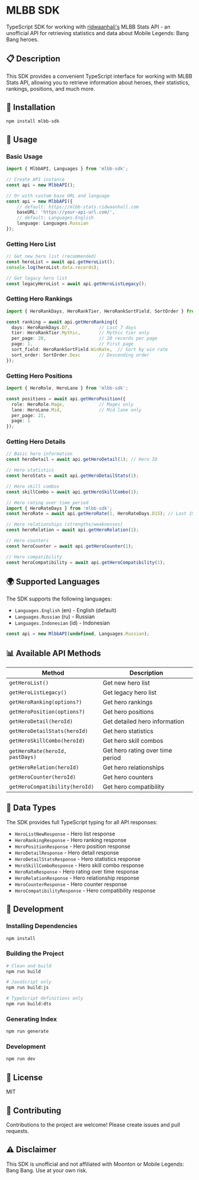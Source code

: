 # MLBB SDK

TypeScript SDK for working with [ridwaanhali's](https://github.com/ridwaanhall/api-mobilelegends) MLBB Stats API - an unofficial API for retrieving statistics and data about Mobile Legends: Bang Bang heroes.

## 📋 Description

This SDK provides a convenient TypeScript interface for working with MLBB Stats API, allowing you to retrieve information about heroes, their statistics, rankings, positions, and much more.

## 🚀 Installation

```bash
npm install mlbb-sdk
```

## 📖 Usage

### Basic Usage

```typescript
import { MlbbAPI, Languages } from 'mlbb-sdk';

// Create API instance
const api = new MlbbAPI();

// Or with custom base URL and language
const api = new MlbbAPI({
    // default: https://mlbb-stats.ridwaanhall.com
    baseURL: 'https://your-api-url.com/',
    // default: Languages.English
    language: Languages.Russian
});
```

### Getting Hero List

```typescript
// Get new hero list (recommended)
const heroList = await api.getHeroList();
console.log(heroList.data.records);

// Get legacy hero list
const legacyHeroList = await api.getHeroListLegacy();
```

### Getting Hero Rankings

```typescript
import { HeroRankDays, HeroRankTier, HeroRankSortField, SortOrder } from 'mlbb-sdk';

const ranking = await api.getHeroRanking({
  days: HeroRankDays.D7,           // Last 7 days
  tier: HeroRankTier.Mythic,       // Mythic tier only
  per_page: 20,                    // 20 records per page
  page: 1,                         // First page
  sort_field: HeroRankSortField.WinRate,  // Sort by win rate
  sort_order: SortOrder.Desc       // Descending order
});
```

### Getting Hero Positions

```typescript
import { HeroRole, HeroLane } from 'mlbb-sdk';

const positions = await api.getHeroPosition({
  role: HeroRole.Mage,             // Mages only
  lane: HeroLane.Mid,              // Mid lane only
  per_page: 21,
  page: 1
});
```

### Getting Hero Details

```typescript
// Basic hero information
const heroDetail = await api.getHeroDetail(1); // Hero ID

// Hero statistics
const heroStats = await api.getHeroDetailStats(1);

// Hero skill combos
const skillCombo = await api.getHeroSkillCombo(1);

// Hero rating over time period
import { HeroRateDays } from 'mlbb-sdk';
const heroRate = await api.getHeroRate(1, HeroRateDays.D15); // Last 15 days

// Hero relationships (strengths/weaknesses)
const heroRelation = await api.getHeroRelation(1);

// Hero counters
const heroCounter = await api.getHeroCounter(1);

// Hero compatibility
const heroCompatibility = await api.getHeroCompatibility(1);
```

## 🌍 Supported Languages

The SDK supports the following languages:

- `Languages.English` (en) - English (default)
- `Languages.Russian` (ru) - Russian
- `Languages.Indonesian` (id) - Indonesian

```typescript
const api = new MlbbAPI(undefined, Languages.Russian);
```

## 📊 Available API Methods

| Method | Description |
|-------|----------|
| `getHeroList()` | Get new hero list |
| `getHeroListLegacy()` | Get legacy hero list |
| `getHeroRanking(options?)` | Get hero rankings |
| `getHeroPosition(options?)` | Get hero positions |
| `getHeroDetail(heroId)` | Get detailed hero information |
| `getHeroDetailStats(heroId)` | Get hero statistics |
| `getHeroSkillCombo(heroId)` | Get hero skill combos |
| `getHeroRate(heroId, pastDays)` | Get hero rating over time period |
| `getHeroRelation(heroId)` | Get hero relationships |
| `getHeroCounter(heroId)` | Get hero counters |
| `getHeroCompatibility(heroId)` | Get hero compatibility |

## 🎯 Data Types

The SDK provides full TypeScript typing for all API responses:

- `HeroListNewResponse` - Hero list response
- `HeroRankingResponse` - Hero ranking response
- `HeroPositionResponse` - Hero position response
- `HeroDetailResponse` - Hero detail response
- `HeroDetailStatsResponse` - Hero statistics response
- `HeroSkillComboResponse` - Hero skill combo response
- `HeroRateResponse` - Hero rating over time response
- `HeroRelationResponse` - Hero relationship response
- `HeroCounterResponse` - Hero counter response
- `HeroCompatibilityResponse` - Hero compatibility response

## 🔧 Development

### Installing Dependencies

```bash
npm install
```

### Building the Project

```bash
# Clean and build
npm run build

# JavaScript only
npm run build:js

# TypeScript definitions only
npm run build:dts
```

### Generating Index

```bash
npm run generate
```

### Development

```bash
npm run dev
```

## 📝 License

MIT

## 🤝 Contributing

Contributions to the project are welcome! Please create issues and pull requests.

## ⚠️ Disclaimer

This SDK is unofficial and not affiliated with Moonton or Mobile Legends: Bang Bang. Use at your own risk.
